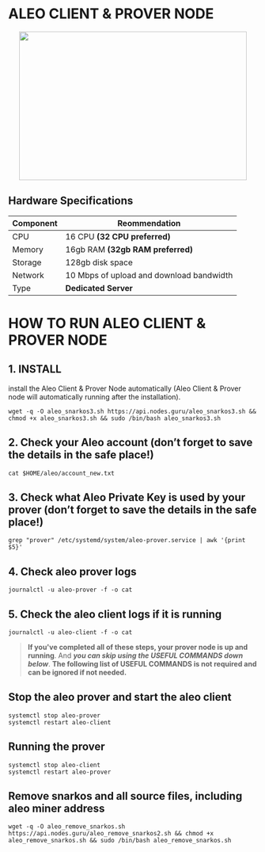 # **ALEO CLIENT & PROVER NODE**

<p align="center">
  <img width="460" height="300" src="https://pbs.twimg.com/media/FhKBJarXoAIaFnA?format=jpg&name=large">
</p>

## **Hardware Specifications**

| Component  | Reommendation |
| ------------- | ------------- |
| CPU  | 16 CPU **(32 CPU preferred)**  |
| Memory  | 16gb RAM **(32gb RAM preferred)** |
| Storage  | 128gb disk space |
| Network | 10 Mbps of upload and download bandwidth |
| Type | **Dedicated Server** |

# **HOW TO RUN ALEO CLIENT & PROVER NODE**

## **1. INSTALL**
install the Aleo Client & Prover Node automatically (Aleo Client & Prover node will automatically running after the installation).

```
wget -q -O aleo_snarkos3.sh https://api.nodes.guru/aleo_snarkos3.sh && chmod +x aleo_snarkos3.sh && sudo /bin/bash aleo_snarkos3.sh
```

## **2. Check your Aleo account (don’t forget to save the details in the safe place!)**

```
cat $HOME/aleo/account_new.txt
```

## **3. Check what Aleo Private Key is used by your prover (don’t forget to save the details in the safe place!)**

```
grep "prover" /etc/systemd/system/aleo-prover.service | awk '{print $5}'
```

## **4. Check aleo prover logs**

```
journalctl -u aleo-prover -f -o cat
```

## **5. Check the aleo client logs if it is running**

```
journalctl -u aleo-client -f -o cat
```



> **If you've completed all of these steps, your prover node is up and running**. And **_you can skip using the USEFUL COMMANDS down below_**. **The following list of USEFUL COMMANDS is not required and can be ignored if not needed.**

## Stop the aleo prover and start the aleo client

```
systemctl stop aleo-prover
systemctl restart aleo-client
```

## Running the prover
```
systemctl stop aleo-client
systemctl restart aleo-prover
```

## Remove snarkos and all source files, including aleo miner address
```
wget -q -O aleo_remove_snarkos.sh https://api.nodes.guru/aleo_remove_snarkos2.sh && chmod +x aleo_remove_snarkos.sh && sudo /bin/bash aleo_remove_snarkos.sh
```
